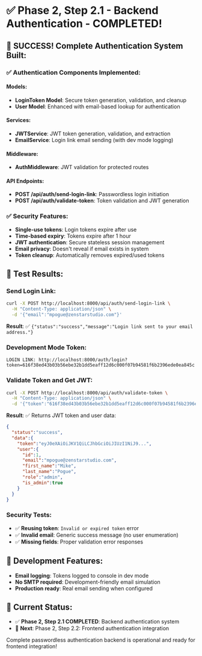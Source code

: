 # ✅ Phase 2, Step 2.1 - Backend Authentication - COMPLETED!

## 🎉 SUCCESS! Complete Authentication System Built:

### ✅ **Authentication Components Implemented**:

#### Models:
- **LoginToken Model**: Secure token generation, validation, and cleanup
- **User Model**: Enhanced with email-based lookup for authentication

#### Services:
- **JWTService**: JWT token generation, validation, and extraction
- **EmailService**: Login link email sending (with dev mode logging)

#### Middleware:
- **AuthMiddleware**: JWT validation for protected routes

#### API Endpoints:
- **POST /api/auth/send-login-link**: Passwordless login initiation
- **POST /api/auth/validate-token**: Token validation and JWT generation

### ✅ **Security Features**:
- **Single-use tokens**: Login tokens expire after use
- **Time-based expiry**: Tokens expire after 1 hour
- **JWT authentication**: Secure stateless session management
- **Email privacy**: Doesn't reveal if email exists in system
- **Token cleanup**: Automatically removes expired/used tokens

## 🧪 **Test Results**:

### Send Login Link:
```bash
curl -X POST http://localhost:8000/api/auth/send-login-link \
  -H "Content-Type: application/json" \
  -d '{"email":"mpogue@zenstarstudio.com"}'
```
**Result**: ✅ `{"status":"success","message":"Login link sent to your email address."}`

### Development Mode Token:
```
LOGIN LINK: http://localhost:8000/auth/login?token=616f38ed43b03b56ebe32b1dd5eaff12d6c000f07b94581f6b2396ede0ea845c
```

### Validate Token and Get JWT:
```bash
curl -X POST http://localhost:8000/api/auth/validate-token \
  -H "Content-Type: application/json" \
  -d '{"token":"616f38ed43b03b56ebe32b1dd5eaff12d6c000f07b94581f6b2396ede0ea845c"}'
```
**Result**: ✅ Returns JWT token and user data:
```json
{
  "status":"success",
  "data":{
    "token":"eyJ0eXAiOiJKV1QiLCJhbGciOiJIUzI1NiJ9...",
    "user":{
      "id":1,
      "email":"mpogue@zenstarstudio.com",
      "first_name":"Mike",
      "last_name":"Pogue", 
      "role":"admin",
      "is_admin":true
    }
  }
}
```

### Security Tests:
- ✅ **Reusing token**: `Invalid or expired token` error
- ✅ **Invalid email**: Generic success message (no user enumeration)
- ✅ **Missing fields**: Proper validation error responses

## 🔧 **Development Features**:
- **Email logging**: Tokens logged to console in dev mode
- **No SMTP required**: Development-friendly email simulation
- **Production ready**: Real email sending when configured

## 🎯 **Current Status**:
- ✅ **Phase 2, Step 2.1 COMPLETED**: Backend authentication system
- 🔄 **Next**: Phase 2, Step 2.2: Frontend authentication integration

Complete passwordless authentication backend is operational and ready for frontend integration!

